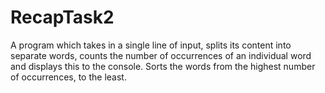 # RecapTask2
A program which takes in a single line of input, splits its content into separate words, counts the number of occurrences of an individual word 
and displays this to the console. Sorts the words from the highest number of occurrences, to the least.
